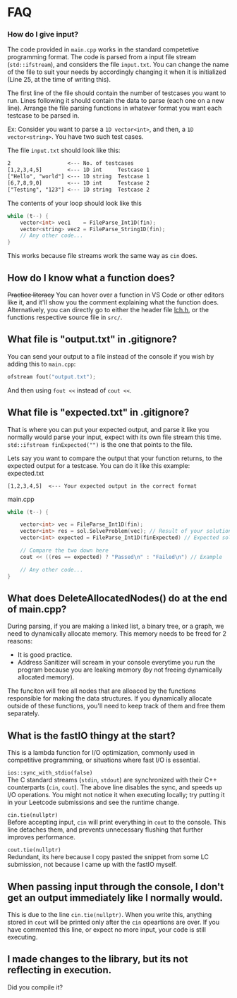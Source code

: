# FAQ

### How do I give input?
The code provided in `main.cpp` works in the standard competetive programming format.
The code is parsed from a input file stream (`std::ifstream`), and considers the file `input.txt`. You can change the name of the file to suit your needs by accordingly changing it when it is initialized (Line 25, at the time of writing this).

The first line of the file should contain the number of testcases you want to run. Lines following it should contain the data to parse (each one on a new line).
Arrange the file parsing functions in whatever format you want each testcase to be parsed in.

Ex: Consider you want to parse a `1D vector<int>`, and then, a `1D vector<string>`. You have two such test cases.

The file `input.txt` should look like this:
```txt
2                  <--- No. of testcases
[1,2,3,4,5]        <--- 1D int     Testcase 1
["Hello", "world"] <--- 1D string  Testcase 1
[6,7,8,9,0]        <--- 1D int     Testcase 2
["Testing", "123"] <--- 1D string  Testcase 2
```

The contents of your loop should look like this
```cpp
while (t--) {
    vector<int> vec1    = FileParse_Int1D(fin);
    vector<string> vec2 = FileParse_String1D(fin);
    // Any other code...
}
```

This works because file streams work the same way as `cin` does.


## How do I know what a function does?
~~Practice literacy~~ You can hover over a function in VS Code or other editors like it, and it'll show you the comment explaining what the function does. Alternatively, you can directly go to either the header file [lch.h](include/lch.h), or the functions respective source file in `src/`.

## What file is "output.txt" in .gitignore?
You can send your output to a file instead of the console if you wish by adding this to `main.cpp`:
```cpp
ofstream fout("output.txt");
```
And then using `fout <<` instead of `cout <<`.

## What file is "expected.txt" in .gitignore?
That is where you can put your expected output, and parse it like you normally would parse your input, expect with its own file stream this time. `std::ifstream finExpected("")` is the one that points to the file.

Lets say you want to compare the output that your function returns, to the expected output for a testcase. You can do it like this example:\
expected.txt
```
[1,2,3,4,5]  <--- Your expected output in the correct format
```

main.cpp
```cpp
while (t--) {

    vector<int> vec = FileParse_Int1D(fin);
    vector<int> res = sol.SolveProblem(vec); // Result of your solution
    vector<int> expected = FileParse_Int1D(finExpected) // Expected solution

    // Compare the two down here
    cout << ((res == expected) ? "Passed\n" : "Failed\n") // Example

    // Any other code...
}
```

## What does DeleteAllocatedNodes() do at the end of main.cpp?
During parsing, if you are making a linked list, a binary tree, or a graph, we need to dynamically allocate memory. This memory needs to be freed for 2 reasons:
- It is good practice.
- Address Sanitizer will scream in your console everytime you run the program because you are leaking memory (by not freeing dynamically allocated memory).

The funciton will free all nodes that are alloaced by the functions responsible for making the data structures. If you dynamically allocate outside of these functions, you'll need to keep track of them and free them separately.

## What is the fastIO thingy at the start?

This is a lambda function for I/O optimization, commonly used in competitive programming, or situations where fast I/O is essential.

`ios::sync_with_stdio(false)`\
The C standard streams (`stdin`, `stdout`) are synchronized with their C++ counterparts (`cin`, `cout`). The above line disables the sync, and speeds up I/O operations. You might not notice it when executing locally; try putting it in your Leetcode submissions and see the runtime change.

`cin.tie(nullptr)`\
Before accepting input, `cin` will print everything in `cout` to the console. This line detaches them, and prevents unnecessary flushing that further improves performance.

`cout.tie(nullptr)`\
Redundant, its here because I copy pasted the snippet from some LC submission, not because I came up with the fastIO myself.

## When passing input through the console, I don't get an output immediately like I normally would.
This is due to the line `cin.tie(nullptr)`. When you write this, anything stored in `cout` will be printed only after the `cin` opeartions are over.
If you have commented this line, or expect no more input, your code is still executing.

## I made changes to the library, but its not reflecting in execution.
Did you compile it?